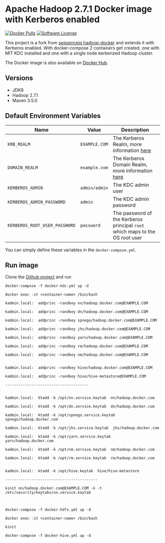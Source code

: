 # Apache Hadoop 2.7.1 Docker image with Kerberos enabled

[![Docker Pulls](https://img.shields.io/docker/pulls/knappek/hadoop-secure.svg)](https://hub.docker.com/r/knappek/hadoop-secure)
[![Software License](https://img.shields.io/badge/license-MIT-brightgreen.svg?style=flat-square)](LICENSE.md)

This project is a fork from [sequenceiq hadoop-docker](https://github.com/sequenceiq/hadoop-docker) 
and extends it with Kerberos enabled. With docker-compose 2 containers get
created, one with MIT KDC installed and one with a single node kerberized
Hadoop cluster.

The Docker image is also available on [Docker Hub](https://hub.docker.com/r/knappek/hadoop-secure/).

Versions
--------

* JDK8 
* Hadoop 2.7.1
* Maven 3.5.0

Default Environment Variables
-----------------------------

| Name | Value | Description |
| ---- | ----  | ---- |
| `KRB_REALM` | `EXAMPLE.COM` | The Kerberos Realm, more information [here](https://web.mit.edu/kerberos/krb5-1.12/doc/admin/conf_files/krb5_conf.html#) |
| `DOMAIN_REALM` | `example.com` | The Kerberos Domain Realm, more information [here](https://web.mit.edu/kerberos/krb5-1.12/doc/admin/conf_files/krb5_conf.html#) |
| `KERBEROS_ADMIN` | `admin/admin` | The KDC admin user |
| `KERBEROS_ADMIN_PASSWORD` | `admin` | The KDC admin password |
| `KERBEROS_ROOT_USER_PASSWORD` | `password` | The password of the Kerberos principal `root` which maps to the OS root user |

You can simply define these variables in the `docker-compose.yml`.


Run image
---------


Clone the [Github project](https://github.com/dhanuka84/docker-hadoop-secure) and run

```
docker-compose -f docker-kdc.yml up -d

docker exec -it <container-name> /bin/bash

kadmin.local:  addprinc -randkey nn/hadoop.docker.com@EXAMPLE.COM

kadmin.local:  addprinc -randkey dn/hadoop.docker.com@EXAMPLE.COM

kadmin.local:  addprinc -randkey spnego/hadoop.docker.com@EXAMPLE.COM

kadmin.local:  addprinc -randkey jhs/hadoop.docker.com@EXAMPLE.COM

kadmin.local:  addprinc -randkey yarn/hadoop.docker.com@EXAMPLE.COM

kadmin.local:  addprinc -randkey rm/hadoop.docker.com@EXAMPLE.COM

kadmin.local:  addprinc -randkey nm/hadoop.docker.com@EXAMPLE.COM


kadmin.local:  addprinc -randkey hive/hadoop.docker.com@EXAMPLE.COM

kadmin.local:  addprinc -randkey hive/hive-metastore@EXAMPLE.COM

--------------------------------------


kadmin.local:  ktadd -k /opt/nn.service.keytab  nn/hadoop.docker.com

kadmin.local:  ktadd -k /opt/dn.service.keytab  dn/hadoop.docker.com

kadmin.local:  ktadd -k /opt/spnego.service.keytab  spnego/hadoop.docker.com

kadmin.local:  ktadd -k /opt/jhs.service.keytab  jhs/hadoop.docker.com

kadmin.local:  ktadd -k /opt/yarn.service.keytab  yarn/hadoop.docker.com

kadmin.local:  ktadd -k /opt/nm.service.keytab  nm/hadoop.docker.com

kadmin.local:  ktadd -k /opt/rm.service.keytab  rm/hadoop.docker.com


kadmin.local:  ktadd -k /opt/hive.keytab  hive/hive-metastore

------------------------------------------

kinit nn/hadoop.docker.com@EXAMPLE.COM -k -t /etc/security/keytabs/nn.service.keytab 



docker-compose -f docker-hdfs.yml up -d

docker exec -it <container-name> /bin/bash

kinit

docker-compose -f docker-hive.yml up -d
```

